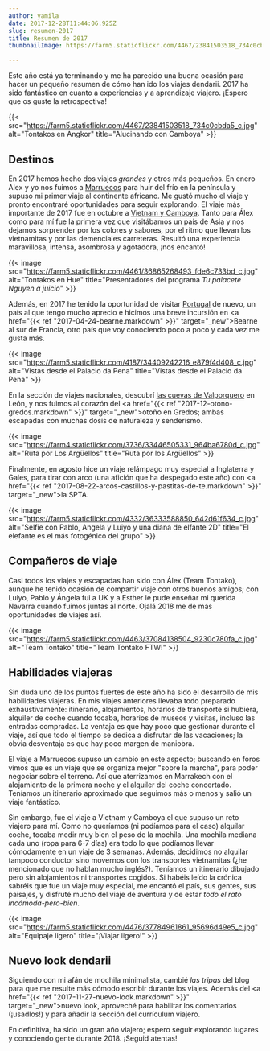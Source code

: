 ```yaml
---
author: yamila
date: 2017-12-28T11:44:06.925Z
slug: resumen-2017
title: Resumen de 2017
thumbnailImage: https://farm5.staticflickr.com/4467/23841503518_734c0cbda5_c.jpg

---
```


Este año está ya terminando y me ha parecido una buena ocasión para hacer un pequeño resumen de cómo han ido los viajes dendarii. 2017 ha sido fantástico en cuanto a experiencias y a aprendizaje viajero. ¡Espero que os guste la retrospectiva!

<!--more-->

{{< src="https://farm5.staticflickr.com/4467/23841503518_734c0cbda5_c.jpg" alt="Tontakos en Angkor" title="Alucinando con Camboya" >}}

## Destinos

En 2017 hemos hecho dos viajes <em>grandes</em> y otros más pequeños. En enero Alex y yo nos fuimos a <a href="/trips/marruecos-2017" target="_new">Marruecos</a> para huir del frío en la península y supuso mi primer viaje al continente africano. Me gustó mucho el viaje y pronto encontraré oportunidades para seguir explorando. El viaje más importante de 2017 fue en octubre a <a href="/trips/vietnam-2017" target="_new">Vietnam y Camboya</a>. Tanto para Álex como para mí fue la primera vez que visitábamos un país de Asia y nos dejamos sorprender por los colores y sabores, por el ritmo que llevan los vietnamitas y por las demenciales carreteras. Resultó una experiencia maravillosa, intensa, asombrosa y agotadora, ¡nos encantó!

{{< image src="https://farm5.staticflickr.com/4461/36865268493_fde6c733bd_c.jpg" alt="Tontakos en Hue" title="Presentadores del programa <em>Tu palacete Nguyen a juicio</em>" >}}

Además, en 2017 he tenido la oportunidad de visitar <a href="/trips/portugal-2017" target="_new">Portugal</a> de nuevo, un país al que tengo mucho aprecio e hicimos una breve incursión en <a href="{{< ref "2017-04-24-bearne.markdown" >}}" target="_new">Bearne</a> al sur de Francia, otro país que voy conociendo poco a poco y cada vez me gusta más.

{{< image src="https://farm5.staticflickr.com/4187/34409242216_e879f4d408_c.jpg" alt="Vistas desde el Palacio da Pena" title="Vistas desde el Palacio da Pena" >}}

En la sección de viajes nacionales, descubrí <a href="/trips/león-2017" target="_new">las cuevas de Valporquero</a> en León, y nos fuimos al corazón del <a href="{{< ref "2017-12-otono-gredos.markdown" >}}" target="_new">otoño en Gredos</a>; ambas escapadas con muchas dosis de naturaleza y senderismo.

{{< image src="https://farm4.staticflickr.com/3736/33446505331_964ba6780d_c.jpg" alt="Ruta por Los Argüellos" title="Ruta por los Argüellos" >}}

Finalmente, en agosto hice un viaje relámpago muy especial a Inglaterra y Gales, para tirar con arco (una afición que ha despegado este año) con <a href="{{< ref "2017-08-22-arcos-castillos-y-pastitas-de-te.markdown" >}}" target="_new">la SPTA</a>.

{{< image src="https://farm5.staticflickr.com/4332/36333588850_642d61f634_c.jpg" alt="Selfie con Pablo, Angela y Luiyo y una diana de elfante 2D" title="El elefante es el más fotogénico del grupo" >}}

## Compañeros de viaje

Casi todos los viajes y escapadas han sido con Álex (Team Tontako), aunque he tenido ocasión de compartir viaje con otros buenos amigos; con Luiyo, Pablo y Ángela fui a UK y a Esther le pude enseñar mi querida Navarra cuando fuimos juntas al norte. Ojalá 2018 me de más oportunidades de viajes así.

{{< image src="https://farm5.staticflickr.com/4463/37084138504_9230c780fa_c.jpg" alt="Team Tontako" title="Team Tontako FTW!" >}}

## Habilidades viajeras

Sin duda uno de los puntos fuertes de este año ha sido el desarrollo de mis habilidades viajeras. En mis viajes anteriores llevaba todo preparado exhaustivamente: itinerario, alojamientos, horarios de transporte si hubiera, alquiler de coche cuando tocaba, horarios de museos y visitas, incluso las entradas compradas. La ventaja es que hay poco que gestionar durante el viaje, así que todo el tiempo se dedica a disfrutar de las vacaciones; la obvia desventaja es que hay poco margen de maniobra.

El viaje a Marruecos supuso un cambio en este aspecto; buscando en foros vimos que es un viaje que se organiza mejor "sobre la marcha", para poder negociar sobre el terreno. Así que aterrizamos en Marrakech con el alojamiento de la primera noche y el alquiler del coche concertado. Teníamos un itinerario aproximado que seguimos más o menos y salió un viaje fantástico.

Sin embargo, fue el viaje a Vietnam y Camboya el que supuso un reto viajero para mí. Como no queríamos (ni podíamos para el caso) alquilar coche, tocaba medir muy bien el peso de la mochila. Una mochila mediana cada uno (ropa para 6-7 días) era todo lo que podíamos llevar cómodamente en un viaje de 3 semanas. Además, decidimos no alquilar tampoco conductor sino movernos con los transportes vietnamitas (¿he mencionado que no hablan mucho inglés?). Teníamos un itinerario dibujado pero sin alojamientos ni transportes cogidos. Si habéis leído la crónica sabréis que fue un viaje muy especial, me encantó el país, sus gentes, sus paisajes, y disfruté mucho del viaje de aventura y de estar <em>todo el rato incómoda-pero-bien</em>.

{{< image src="https://farm5.staticflickr.com/4476/37784961861_95696d49e5_c.jpg" alt="Equipaje ligero" title="¡Viajar ligero!" >}}

## Nuevo look dendarii

Siguiendo con mi afán de mochila minimalista, cambié <em>las tripas</em> del blog para que me resulte más cómodo escribir durante los viajes. Además del <a href="{{< ref "2017-11-27-nuevo-look.markdown" >}}" target="_new">nuevo look</a>, aproveché para habilitar los comentarios (¡usadlos!) y para añadir la sección del currículum viajero.

En definitiva, ha sido un gran año viajero; espero seguir explorando lugares y conociendo gente durante 2018. ¡Seguid atentas!
